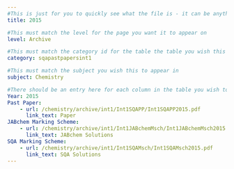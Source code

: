 ```yaml
---
#This is just for you to quickly see what the file is - it can be anything you want
title: 2015

#This must match the level for the page you want it to appear on
level: Archive

#This must match the category id for the table the table you wish this to appear in
category: sqapastpapersint1

#This must match the subject you wish this to appear in
subject: Chemistry

#There should be an entry here for each column in the table you wish to populate:
Year: 2015
Past Paper:
    - url: /chemistry/archive/int1/Int1SQAPP/Int1SQAPP2015.pdf
      link_text: Paper
JABchem Marking Scheme:
    - url: /chemistry/archive/int1/Int1JABchemMsch/Int1JABchemMsch2015.pdf
      link_text: JABchem Solutions
SQA Marking Scheme:
    - url: /chemistry/archive/int1/Int1SQAMsch/Int1SQAMsch2015.pdf
      link_text: SQA Solutions
---
```


